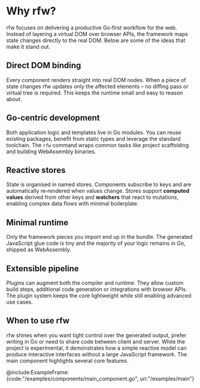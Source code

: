 # Why rfw?

rfw focuses on delivering a productive Go‑first workflow for the web.
Instead of layering a virtual DOM over browser APIs, the framework maps
state changes directly to the real DOM. Below are some of the ideas that
make it stand out.

## Direct DOM binding

Every component renders straight into real DOM nodes. When a piece of
state changes rfw updates only the affected elements – no diffing pass or
virtual tree is required. This keeps the runtime small and easy to
reason about.

## Go‑centric development

Both application logic and templates live in Go modules. You can reuse
existing packages, benefit from static types and leverage the standard
toolchain. The `rfw` command wraps common tasks like project
scaffolding and building WebAssembly binaries.

## Reactive stores

State is organised in named stores. Components subscribe to keys and are
automatically re‑rendered when values change. Stores support **computed
values** derived from other keys and **watchers** that react to
mutations, enabling complex data flows with minimal boilerplate.

## Minimal runtime

Only the framework pieces you import end up in the bundle. The generated
JavaScript glue code is tiny and the majority of your logic remains in
Go, shipped as WebAssembly.

## Extensible pipeline

Plugins can augment both the compiler and runtime. They allow custom
build steps, additional code generation or integrations with browser
APIs. The plugin system keeps the core lightweight while still enabling
advanced use cases.

## When to use rfw

rfw shines when you want tight control over the generated output, prefer
writing in Go or need to share code between client and server. While the
project is experimental, it demonstrates how a simple reactive model can
produce interactive interfaces without a large JavaScript framework.
The main component highlights several core features.

@include:ExampleFrame:{code:"/examples/components/main_component.go", uri:"/examples/main"}
